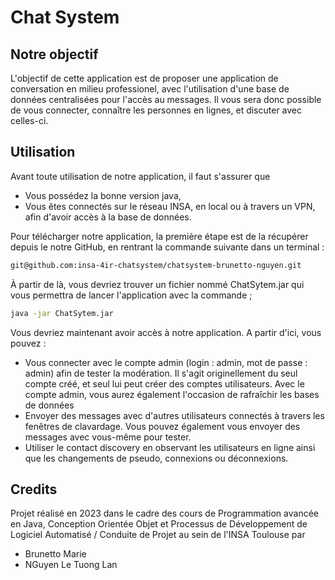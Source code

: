 # Chat System

## Notre objectif

L'objectif de cette application est de proposer une application de conversation en milieu professionel, avec l'utilisation d'une base de données centralisées pour l'accès au messages. Il vous sera donc possible de vous connecter, connaître les personnes en lignes, et discuter avec celles-ci.

## Utilisation

Avant toute utilisation de notre application, il faut s'assurer que 

- Vous possédez la bonne version java,
- Vous êtes connectés sur le réseau INSA, en local ou à travers un VPN, afin d'avoir accès à la base de données.


Pour télécharger notre application, la première étape est de la récupérer depuis le notre GitHub, en rentrant la commande suivante dans un terminal :

```bash
git@github.com:insa-4ir-chatsystem/chatsystem-brunetto-nguyen.git
```

À partir de là, vous devriez trouver un fichier nommé ChatSytem.jar qui vous permettra de lancer l'application avec la commande ;


```bash
java -jar ChatSytem.jar
```

Vous devriez maintenant avoir accès à notre application. A partir d'ici, vous pouvez :

- Vous connecter avec le compte admin (login : admin, mot de passe : admin) afin de tester la modération. Il s'agit originellement du seul compte créé, et seul lui peut créer des comptes utilisateurs. Avec le compte admin, vous aurez également l'occasion de rafraîchir les bases de données
- Envoyer des messages avec d'autres utilisateurs connectés à travers les fenêtres de clavardage. Vous pouvez également vous envoyer des messages avec vous-même pour tester.
- Utiliser le contact discovery en observant les utilisateurs en ligne ainsi que les changements de pseudo, connexions ou déconnexions.


## Credits

Projet réalisé en 2023 dans le cadre des cours de Programmation avancée en Java, Conception Orientée Objet et Processus de Développement de Logiciel Automatisé / Conduite de Projet au sein de l'INSA Toulouse par 
- Brunetto Marie
- NGuyen Le Tuong Lan
